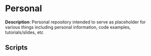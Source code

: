 # Personal
<b>Description</b>: Personal repository intended to serve as placeholder for various things including personal information, code examples, tutorials/slides, etc

## Scripts
